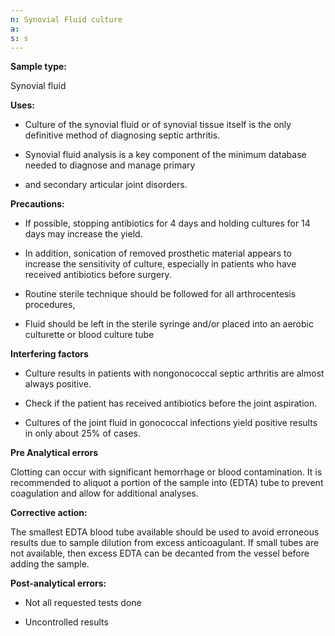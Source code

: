 ```yaml
---
n: Synovial Fluid culture
a: 
s: s
---
```



__Sample type:__

 Synovial fluid

__Uses:__ 

-	Culture of the synovial fluid or of synovial tissue itself is the only definitive method of diagnosing septic arthritis.

-	Synovial fluid analysis is a key component of the minimum database needed to diagnose and manage primary 

-	and secondary articular joint disorders.

__Precautions:__

-	If possible, stopping antibiotics for 4 days and holding cultures for 14 days may increase the yield. 

-	In addition, sonication of removed prosthetic material appears to increase the sensitivity of culture, especially in patients who have received antibiotics before surgery.

-	Routine sterile technique should be followed for all arthrocentesis procedures, 

-	Fluid should be left in the sterile syringe and/or placed into an aerobic culturette or blood culture tube

__Interfering factors__

-	Culture results in patients with nongonococcal septic arthritis are almost always positive.

-	Check if the patient has received antibiotics before the joint aspiration.

-	Cultures of the joint fluid in gonococcal infections yield positive results in only about 25% of cases. 

__Pre Analytical errors__

 Clotting can occur with significant hemorrhage or blood contamination. It is recommended to aliquot a portion of the sample into (EDTA) tube to prevent coagulation and allow for additional analyses.

__Corrective action:__ 

The smallest EDTA blood tube available should be used to avoid erroneous results due to sample dilution from excess anticoagulant. If small tubes are not available, then excess EDTA can be decanted from the vessel before adding the sample.

__Post-analytical errors:__

-	Not all requested tests done 

-	Uncontrolled results 
